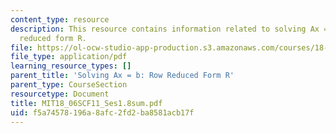 ```yaml
---
content_type: resource
description: This resource contains information related to solving Ax = b and row
  reduced form R.
file: https://ol-ocw-studio-app-production.s3.amazonaws.com/courses/18-06sc-linear-algebra-fall-2011/f5a74578196a8afc2fd2ba8581acb17f_MIT18_06SCF11_Ses1.8sum.pdf
file_type: application/pdf
learning_resource_types: []
parent_title: 'Solving Ax = b: Row Reduced Form R'
parent_type: CourseSection
resourcetype: Document
title: MIT18_06SCF11_Ses1.8sum.pdf
uid: f5a74578-196a-8afc-2fd2-ba8581acb17f
---
```

